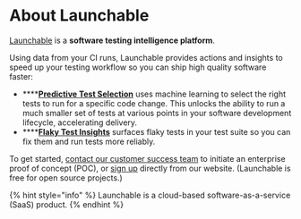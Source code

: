 # About Launchable

[Launchable](https://www.launchableinc.com) is a **software testing intelligence platform**.

Using data from your CI runs, Launchable  provides actions and insights to speed up your testing workflow so you can ship high quality software faster:

* ****[**Predictive Test Selection**](actions/predictive-test-selection/) uses machine learning to select the right tests to run for a specific code change. This unlocks the ability to run a much smaller set of tests at various points in your software development lifecycle, accelerating delivery.
* ****[**Flaky Test Insights**](insights/flaky-tests.md) surfaces flaky tests in your test suite so you can fix them and run tests more reliably.

To get started, [contact our customer success team](https://www.launchableinc.com/contact-for-poc) to initiate an enterprise proof of concept (POC), or [sign up](https://app.launchableinc.com/signup) directly from our website. (Launchable is free for open source projects.)

{% hint style="info" %}
Launchable is a cloud-based software-as-a-service (SaaS) product.
{% endhint %}
